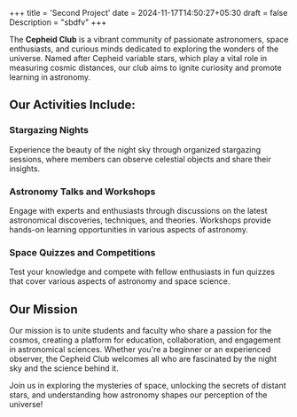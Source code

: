 +++
title = 'Second Project'
date = 2024-11-17T14:50:27+05:30
draft = false
Description = "sbdfv"
+++

The **Cepheid Club** is a vibrant community of passionate astronomers, space enthusiasts, and curious minds dedicated to exploring the wonders of the universe. Named after Cepheid variable stars, which play a vital role in measuring cosmic distances, our club aims to ignite curiosity and promote learning in astronomy.

## Our Activities Include:

### Stargazing Nights

Experience the beauty of the night sky through organized stargazing sessions, where members can observe celestial objects and share their insights.

### Astronomy Talks and Workshops

Engage with experts and enthusiasts through discussions on the latest astronomical discoveries, techniques, and theories. Workshops provide hands-on learning opportunities in various aspects of astronomy.

### Space Quizzes and Competitions

Test your knowledge and compete with fellow enthusiasts in fun quizzes that cover various aspects of astronomy and space science.

## Our Mission

Our mission is to unite students and faculty who share a passion for the cosmos, creating a platform for education, collaboration, and engagement in astronomical sciences. Whether you're a beginner or an experienced observer, the Cepheid Club welcomes all who are fascinated by the night sky and the science behind it.

Join us in exploring the mysteries of space, unlocking the secrets of distant stars, and understanding how astronomy shapes our perception of the universe!
